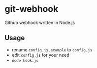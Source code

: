 git-webhook
===========

Github webhook written in Node.js

## Usage

- rename `config.js.example` to `config.js`
- edit `config.js` for your need
- `node hook.js`